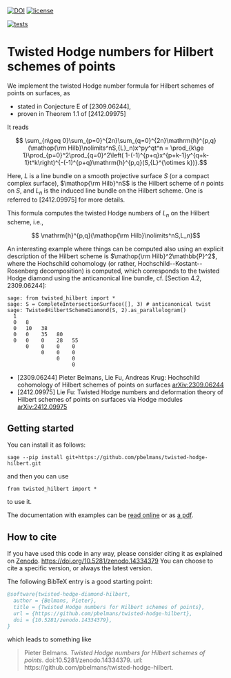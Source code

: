 [![DOI](https://zenodo.org/badge/DOI/10.5281/zenodo.14334379.svg)](https://doi.org/10.5281/zenodo.14334379)
[![license](https://badgen.net/github/license/pbelmans/twisted-hodge-hilbert)](https://github.com/pbelmans/twisted-hodge-hilbert/blob/master/LICENSE)

[![tests](https://github.com/pbelmans/twisted-hodge-hilbert/actions/workflows/tests.yml/badge.svg)](https://github.com/pbelmans/twisted-hodge-hilbert/actions)

# Twisted Hodge numbers for Hilbert schemes of points

We implement the twisted Hodge number formula for Hilbert schemes of points on surfaces,
as

* stated in Conjecture E of [2309.06244],
* proven in Theorem 1.1 of [2412.09975]

It reads

```math
  \sum_{n\geq 0}\sum_{p=0}^{2n}\sum_{q=0}^{2n}\mathrm{h}^{p,q}(\mathop{\rm Hilb}\nolimits^nS,{L}_n)x^py^qt^n
  =
  \prod_{k\ge 1}\prod_{p=0}^2\prod_{q=0}^2\left( 1-(-1)^{p+q}x^{p+k-1}y^{q+k-1}t^k\right)^{-(-1)^{p+q}\mathrm{h}^{p,q}(S,{L}^{\otimes k})}.
```

Here, $L$ is a line bundle on a smooth projective surface $S$ (or a compact complex
surface), $\mathop{\rm Hilb}^nS$ is the Hilbert scheme of $n$ points on $S$,
and $L_n$ is the induced line bundle on the Hilbert scheme. One is referred to [2412.09975]
for more details.

This formula computes the twisted Hodge numbers of $L_n$ on the Hilbert scheme, i.e.,

```math
  \mathrm{h}^{p,q}(\mathop{\rm Hilb}\nolimits^nS,L_n)
```

An interesting example where things can be computed also using an explicit description
of the Hilbert scheme is $\mathop{\rm Hilb}^2\mathbb{P}^2$, where the Hochschild
cohomology (or rather, Hochschild--Kostant--Rosenberg decomposition) is computed,
which corresponds to the twisted Hodge diamond using the anticanonical line bundle,
cf. [Section 4.2, 2309.06244]:

```sage
sage: from twisted_hilbert import *
sage: S = CompleteIntersectionSurface([], 3) # anticanonical twist
sage: TwistedHilbertSchemeDiamond(S, 2).as_parallelogram()
  1
  0   8
  0   10   38
  0   0    35   80
  0   0    0    28   55
      0    0    0    0
           0    0    0
                0    0
                     0
```

* [2309.06244] Pieter Belmans, Lie Fu, Andreas Krug: Hochschild cohomology of Hilbert schemes of points on surfaces
  [arXiv:2309.06244](https://arxiv.org/abs/2309.06244)
* [2412.09975] Lie Fu: Twisted Hodge numbers and deformation theory of Hilbert schemes of points on surfaces via Hodge modules
  [arXiv:2412.09975](https://arxiv.org/abs/2412.09975)


## Getting started

You can install it as follows:

``sage --pip install git+https://github.com/pbelmans/twisted-hodge-hilbert.git``

and then you can use

``from twisted_hilbert import *``

to use it.

The documentation with examples can be [read online](https://twisted-hilbert.ncag.info)
or as [a pdf](https://twisted-hilbert.ncag.info/documentation.pdf).


## How to cite

If you have used this code in any way,
please consider citing it as explained on [Zenodo](https://doi.org/10.5281/zenodo.14334379).
https://doi.org/10.5281/zenodo.14334379
You can choose to cite a specific version, or always the latest version.

The following BibTeX entry is a good starting point:

```bibtex
@software{twisted-hodge-diamond-hilbert,
  author = {Belmans, Pieter},
  title = {Twisted Hodge numbers for Hilbert schemes of points},
  url = {https://github.com/pbelmans/twisted-hodge-hilbert},
  doi = {10.5281/zenodo.14334379},
}
```

which leads to something like

> Pieter Belmans. _Twisted Hodge numbers for Hilbert schemes of points_. doi:10.5281/zenodo.14334379. url: ht<span>tps://github.com/pbelmans/twisted-hodge-hilbert.

